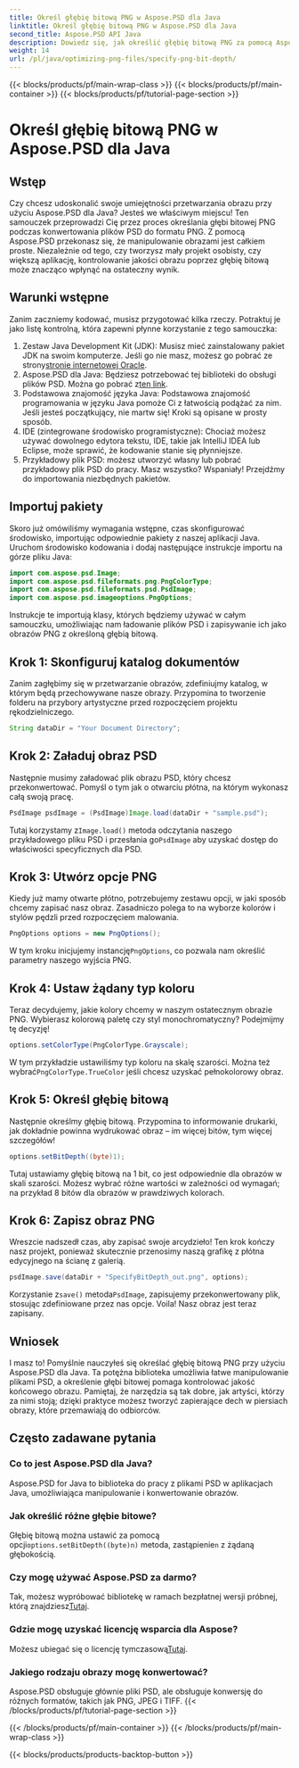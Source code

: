 ```yaml
---
title: Określ głębię bitową PNG w Aspose.PSD dla Java
linktitle: Określ głębię bitową PNG w Aspose.PSD dla Java
second_title: Aspose.PSD API Java
description: Dowiedz się, jak określić głębię bitową PNG za pomocą Aspose.PSD dla Java, w tym szczegółowym samouczku krok po kroku.
weight: 14
url: /pl/java/optimizing-png-files/specify-png-bit-depth/
---
```


{{< blocks/products/pf/main-wrap-class >}}
{{< blocks/products/pf/main-container >}}
{{< blocks/products/pf/tutorial-page-section >}}

# Określ głębię bitową PNG w Aspose.PSD dla Java

## Wstęp
Czy chcesz udoskonalić swoje umiejętności przetwarzania obrazu przy użyciu Aspose.PSD dla Java? Jesteś we właściwym miejscu! Ten samouczek przeprowadzi Cię przez proces określania głębi bitowej PNG podczas konwertowania plików PSD do formatu PNG. Z pomocą Aspose.PSD przekonasz się, że manipulowanie obrazami jest całkiem proste. Niezależnie od tego, czy tworzysz mały projekt osobisty, czy większą aplikację, kontrolowanie jakości obrazu poprzez głębię bitową może znacząco wpłynąć na ostateczny wynik.
## Warunki wstępne
Zanim zaczniemy kodować, musisz przygotować kilka rzeczy. Potraktuj je jako listę kontrolną, która zapewni płynne korzystanie z tego samouczka:
1.  Zestaw Java Development Kit (JDK): Musisz mieć zainstalowany pakiet JDK na swoim komputerze. Jeśli go nie masz, możesz go pobrać ze strony[stronie internetowej Oracle](https://www.oracle.com/java/technologies/javase-jdk11-downloads.html).
2.  Aspose.PSD dla Java: Będziesz potrzebować tej biblioteki do obsługi plików PSD. Można go pobrać z[ten link](https://releases.aspose.com/psd/java/).
3. Podstawowa znajomość języka Java: Podstawowa znajomość programowania w języku Java pomoże Ci z łatwością podążać za nim. Jeśli jesteś początkujący, nie martw się! Kroki są opisane w prosty sposób.
4. IDE (zintegrowane środowisko programistyczne): Chociaż możesz używać dowolnego edytora tekstu, IDE, takie jak IntelliJ IDEA lub Eclipse, może sprawić, że kodowanie stanie się płynniejsze.
5. Przykładowy plik PSD: możesz utworzyć własny lub pobrać przykładowy plik PSD do pracy.
Masz wszystko? Wspaniały! Przejdźmy do importowania niezbędnych pakietów.
## Importuj pakiety
Skoro już omówiliśmy wymagania wstępne, czas skonfigurować środowisko, importując odpowiednie pakiety z naszej aplikacji Java. Uruchom środowisko kodowania i dodaj następujące instrukcje importu na górze pliku Java:
```java
import com.aspose.psd.Image;
import com.aspose.psd.fileformats.png.PngColorType;
import com.aspose.psd.fileformats.psd.PsdImage;
import com.aspose.psd.imageoptions.PngOptions;
```
Instrukcje te importują klasy, których będziemy używać w całym samouczku, umożliwiając nam ładowanie plików PSD i zapisywanie ich jako obrazów PNG z określoną głębią bitową.
## Krok 1: Skonfiguruj katalog dokumentów
Zanim zagłębimy się w przetwarzanie obrazów, zdefiniujmy katalog, w którym będą przechowywane nasze obrazy. Przypomina to tworzenie folderu na przybory artystyczne przed rozpoczęciem projektu rękodzielniczego.
```java
String dataDir = "Your Document Directory";
```
## Krok 2: Załaduj obraz PSD
Następnie musimy załadować plik obrazu PSD, który chcesz przekonwertować. Pomyśl o tym jak o otwarciu płótna, na którym wykonasz całą swoją pracę.
```java
PsdImage psdImage = (PsdImage)Image.load(dataDir + "sample.psd");
```
 Tutaj korzystamy z`Image.load()` metoda odczytania naszego przykładowego pliku PSD i przesłania go`PsdImage` aby uzyskać dostęp do właściwości specyficznych dla PSD.
## Krok 3: Utwórz opcje PNG
Kiedy już mamy otwarte płótno, potrzebujemy zestawu opcji, w jaki sposób chcemy zapisać nasz obraz. Zasadniczo polega to na wyborze kolorów i stylów pędzli przed rozpoczęciem malowania.
```java
PngOptions options = new PngOptions();
```
 W tym kroku inicjujemy instancję`PngOptions`, co pozwala nam określić parametry naszego wyjścia PNG.
## Krok 4: Ustaw żądany typ koloru
Teraz decydujemy, jakie kolory chcemy w naszym ostatecznym obrazie PNG. Wybierasz kolorową paletę czy styl monochromatyczny? Podejmijmy tę decyzję!
```java
options.setColorType(PngColorType.Grayscale);
```
 W tym przykładzie ustawiliśmy typ koloru na skalę szarości. Można też wybrać`PngColorType.TrueColor` jeśli chcesz uzyskać pełnokolorowy obraz.
## Krok 5: Określ głębię bitową
Następnie określmy głębię bitową. Przypomina to informowanie drukarki, jak dokładnie powinna wydrukować obraz – im więcej bitów, tym więcej szczegółów!
```java
options.setBitDepth((byte)1);
```
Tutaj ustawiamy głębię bitową na 1 bit, co jest odpowiednie dla obrazów w skali szarości. Możesz wybrać różne wartości w zależności od wymagań; na przykład 8 bitów dla obrazów w prawdziwych kolorach.
## Krok 6: Zapisz obraz PNG
Wreszcie nadszedł czas, aby zapisać swoje arcydzieło! Ten krok kończy nasz projekt, ponieważ skutecznie przenosimy naszą grafikę z płótna edycyjnego na ścianę z galerią.
```java
psdImage.save(dataDir + "SpecifyBitDepth_out.png", options);
```
 Korzystanie z`save()` metoda`PsdImage`, zapisujemy przekonwertowany plik, stosując zdefiniowane przez nas opcje. Voila! Nasz obraz jest teraz zapisany.
## Wniosek
I masz to! Pomyślnie nauczyłeś się określać głębię bitową PNG przy użyciu Aspose.PSD dla Java. Ta potężna biblioteka umożliwia łatwe manipulowanie plikami PSD, a określenie głębi bitowej pomaga kontrolować jakość końcowego obrazu. Pamiętaj, że narzędzia są tak dobre, jak artyści, którzy za nimi stoją; dzięki praktyce możesz tworzyć zapierające dech w piersiach obrazy, które przemawiają do odbiorców.
## Często zadawane pytania
### Co to jest Aspose.PSD dla Java?
Aspose.PSD for Java to biblioteka do pracy z plikami PSD w aplikacjach Java, umożliwiająca manipulowanie i konwertowanie obrazów.
### Jak określić różne głębie bitowe?
 Głębię bitową można ustawić za pomocą opcji`options.setBitDepth((byte)n)` metoda, zastąpienie`n` z żądaną głębokością.
### Czy mogę używać Aspose.PSD za darmo?
Tak, możesz wypróbować bibliotekę w ramach bezpłatnej wersji próbnej, którą znajdziesz[Tutaj](https://releases.aspose.com/).
### Gdzie mogę uzyskać licencję wsparcia dla Aspose?
 Możesz ubiegać się o licencję tymczasową[Tutaj](https://purchase.aspose.com/temporary-license/).
### Jakiego rodzaju obrazy mogę konwertować?
Aspose.PSD obsługuje głównie pliki PSD, ale obsługuje konwersję do różnych formatów, takich jak PNG, JPEG i TIFF.
{{< /blocks/products/pf/tutorial-page-section >}}

{{< /blocks/products/pf/main-container >}}
{{< /blocks/products/pf/main-wrap-class >}}

{{< blocks/products/products-backtop-button >}}

